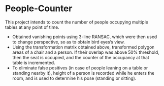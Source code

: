 # People-Counter

This project intends to count the number of people occupying multiple tables at any point of time.

- Obtained vanishing points using 3-line RANSAC, which were then used to change
perspective, so as to obtain bird eyes’s view.
- Using the transformation matrix obtained above, transformed polygon areas of a chair and a
person. If their overlap was above 50% threshold, then the seat is occupied, and the counter
of the occupancy at that table is incremented.
- To eliminate false positives (in case of people leaning on a table or standing nearby it),
height of a person is recorded while he enters the room, and is used to determine his pose
(standing or sitting).
